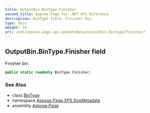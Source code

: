 ```yaml
---
title: OutputBin.BinType.Finisher
second_title: Aspose.Page for .NET API Reference
description: BinType field. Finisher bin
type: docs
weight: 10
url: /net/aspose.page.xps.xpsmetadata/outputbin.bintype/finisher/
---
```

## OutputBin.BinType.Finisher field

Finisher bin.

```csharp
public static readonly BinType Finisher;
```

### See Also

* class [BinType](../)
* namespace [Aspose.Page.XPS.XpsMetadata](../../outputbin.bintype/)
* assembly [Aspose.Page](../../../)


